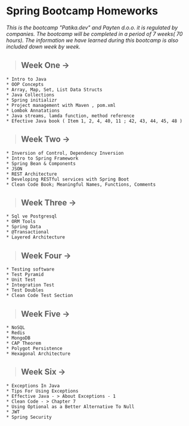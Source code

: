 # Spring Bootcamp Homeworks

*This is the bootcamp "Patika.dev" and Payten d.o.o. it is regulated by companies. The bootcamp will be completed in a period of 7 weeks( 70 hours). The information we have learned during this bootcamp is also included down week by week.*

> ## Week One ->

```
* Intro to Java
* OOP Concepts
* Array, Map, Set, List Data Structs
* Java Collections
* Spring initializr
* Project management with Maven , pom.xml
* Lombok Annatations
* Java streams, lamda function, method reference
* Efective Java book ( Item 1, 2, 4, 40, 11 ; 42, 43, 44, 45, 48 )
```

> ## Week Two -> 

```
* Inversion of Control, Dependency Inversion
* Intro to Spring Framework 
* Spring Bean & Components
* JSON
* REST Architecture
* Developing RESTful services with Spring Boot
* Clean Code Book; Meaningful Names, Functions, Comments
```

> ## Week Three -> 

```
* Sql ve Postgresql
* ORM Tools
* Spring Data
* @Transactional
* Layered Architecture
```

> ## Week Four ->

```
* Testing software
* Test Pyramid
* Unit Test
* Integration Test
* Test Doubles
* Clean Code Test Section
```

> ## Week Five ->

```
* NoSQL
* Redis
* MongoDB
* CAP Theorem
* Polygot Persistence
* Hexagonal Architecture
```

> ## Week Six ->

```
* Exceptions In Java
* Tips For Using Exceptions
* Effective Java - > About Exceptions - 1
* Clean Code - > Chapter 7
* Using Optional as a Better Alternative To Null 
* JWT 
* Spring Security
```
